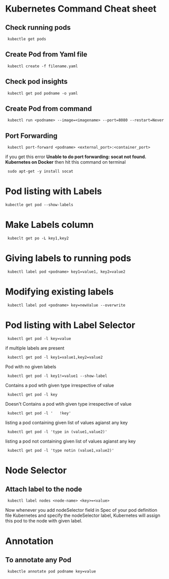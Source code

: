 # Kubernetes Command Cheat sheet

## Check running pods

	 kubectle get pods

## Create Pod from Yaml file

	 kubectl create -f filename.yaml 

## Check pod insights

	 kubectl get pod podname -o yaml

## Create Pod from command

	 kubectl run <podname> --image=<imagename> --port=8080 --restart=Never


## Port Forwarding

	 kubectl port-forward <podname> <external_port>:<container_port>
if you get this error **Unable to do port forwarding: socat not found. Kubernetes on Docker** 
then hit this command on terminal 

	 sudo apt-get -y install socat

# Pod listing with Labels

	kubectle get pod --show-labels

# Make Labels column

	 kubeclt get po -L key1,key2

# Giving labels to running pods 

	 kubectl label pod <podname> key1=value1, key2=value2

# Modifying existing labels

	 kubectl label pod <podname> key=newValue --overwrite

# Pod listing with Label Selector

	 kubectl get pod -l key=value

if multiple labels are present

	 kubectl get pod -l key1=value1,key2=value2 

Pod with no given labels

	 kubectl get pod -l key1!=value1 --show-label	

Contains a pod wtih given type irrespective of value
	 
	 kubectl get pod -l key

Doesn't Contains a pod wtih given type irrespective of value
	 
	 kubectl get pod -l '	!key'

listing a pod containing given list of values  agianst any key
	 
	 kubectl get pod -l 'type in (value1,value2)'


listing a pod not containing given list of values  agianst any key
	 
	 kubectl get pod -l 'type notin (value1,value2)'

# Node Selector

## Attach label to the node

	 kubectl label nodes <node-name> <key>=<value>

Now whenever you add nodeSelector field in Spec of your pod definition file Kubernetes and specify the nodeSelector label, Kubernetes will assign this pod to the node with given label.


# Annotation

## To annotate any Pod

	 kubectle annotate pod podname key=value




